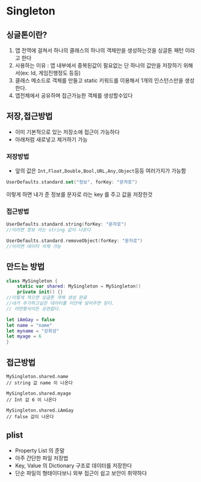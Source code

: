 # Singleton

## 싱글톤이란?

1. 앱 전역에 걸쳐서 하나의 클래스의 하나의 객체만을 생성하는것을 싱글톤 패턴 이라고 한다
2. 사용하는 이유 : 앱 내부에서 중복된값이 필요없는 단 하나의 값만을 저장하기 위해서(ex: Id, 게임진행정도 등등)
3. 클래스 메소드로 객체를 만들고 static 키워드를 이용해서 1개의 인스턴스만을 생성한다.
4. 앱전체에서 공유하며 접근가능한 객체를 생성할수있다

## 저장,접근방법
* 이미 기본적으로 있는 저장소에 접근이 가능하다
* 아래처럼 새로넣고 제거하기 가능

### 저장방법
* 앞의 값은 `Int,Float,Double,Bool,URL,Any,Object`등등 여러가지가 가능함
```swift
UserDefaults.standard.set("정보", forKey: "문자로")
```
이렇게 하면 내가 준 정보를 문자로 라는 key 를 주고 값을 저장한것

### 접근방법

```swift
UserDefaults.standard.string(forKey: "문자로")
//이러면 정보 라는 string 값이 나온다

UserDefaults.standard.removeObject(forKey: "문자로")
//이러면 데이터 삭제 가능
```


## 만드는 방법

```swift
class MySingleton {
	static var shared: MySingleton = MySingleton()
	private init() {}
//이렇게 적으면 싱글톤 객체 생성 완료
//내가 추가하고싶은 데이터를 이안에 넣어주면 된다.
// 어떤형식이든 상관없다.

let iAmGay = false
let name = "name"
let myname = "강희성"
let myage = 6
}
```

## 접근방법

```
MySingleton.shared.name
// string 값 name 이 나온다

MySingleton.shared.myage
// Int 값 6 이 나온다

MySingleton.shared.iAmGay
// false 값이 나온다
```


## plist

- Property List 의 준말
- 아주 간단한 파일 저장법
- Key, Value 의 Dictionary 구조로 데이터를 저장한다
- 단순 파일의 형태이다보니 외부 접근이 쉽고 보안이 취약하다
